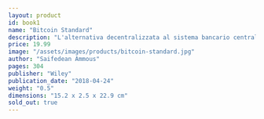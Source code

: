 ```yaml
---
layout: product
id: book1
name: "Bitcoin Standard"
description: "L'alternativa decentralizzata al sistema bancario centrale"
price: 19.99
image: "/assets/images/products/bitcoin-standard.jpg"
author: "Saifedean Ammous"
pages: 304
publisher: "Wiley"
publication_date: "2018-04-24"
weight: "0.5"
dimensions: "15.2 x 2.5 x 22.9 cm"
sold_out: true
---
```

